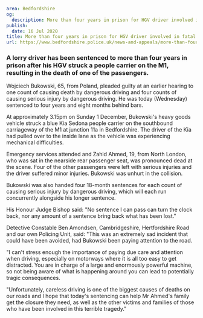 ```yaml
area: Bedfordshire
og:
  description: More than four years in prison for HGV driver involved in fatal collision on the M1
publish:
  date: 16 Jul 2020
title: More than four years in prison for HGV driver involved in fatal collision
url: https://www.bedfordshire.police.uk/news-and-appeals/more-than-four-years-prison-hgv-driver-involved-fatal-collision
```

### A lorry driver has been sentenced to more than four years in prison after his HGV struck a people carrier on the M1, resulting in the death of one of the passengers.

Wojciech Bukowski, 65, from Poland, pleaded guilty at an earlier hearing to one count of causing death by dangerous driving and four counts of causing serious injury by dangerous driving. He was today (Wednesday) sentenced to four years and eight months behind bars.

At approximately 3.15pm on Sunday 1 December, Bukowski's heavy goods vehicle struck a blue Kia Sedona people carrier on the southbound carriageway of the M1 at junction 11a in Bedfordshire. The driver of the Kia had pulled over to the inside lane as the vehicle was experiencing mechanical difficulties.

Emergency services attended and Zahid Ahmed, 19, from North London, who was sat in the nearside rear passenger seat, was pronounced dead at the scene. Four of the other passengers were left with serious injuries and the driver suffered minor injuries. Bukowski was unhurt in the collision.

Bukowski was also handed four 18-month sentences for each count of causing serious injury by dangerous driving, which will each run concurrently alongside his longer sentence.

His Honour Judge Bishop said: "No sentence I can pass can turn the clock back, nor any amount of a sentence bring back what has been lost."

Detective Constable Ben Amondsen, Cambridgeshire, Hertfordshire Road and our own Policing Unit, said: "This was an extremely sad incident that could have been avoided, had Bukowski been paying attention to the road.

"I can't stress enough the importance of paying due care and attention when driving, especially on motorways where it is all too easy to get distracted. You are in charge of a large and enormously powerful machine, so not being aware of what is happening around you can lead to potentially tragic consequences.

"Unfortunately, careless driving is one of the biggest causes of deaths on our roads and I hope that today's sentencing can help Mr Ahmed's family get the closure they need, as well as the other victims and families of those who have been involved in this terrible tragedy."
